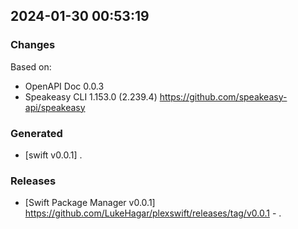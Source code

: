 

## 2024-01-30 00:53:19
### Changes
Based on:
- OpenAPI Doc 0.0.3 
- Speakeasy CLI 1.153.0 (2.239.4) https://github.com/speakeasy-api/speakeasy
### Generated
- [swift v0.0.1] .
### Releases
- [Swift Package Manager v0.0.1] https://github.com/LukeHagar/plexswift/releases/tag/v0.0.1 - .